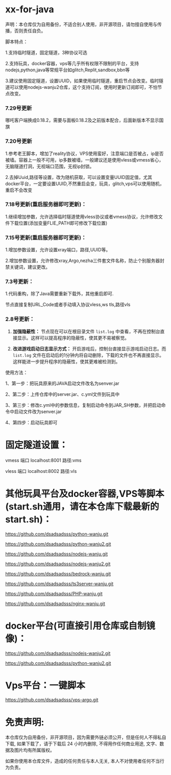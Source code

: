 # xx-for-java

声明：本仓库仅为自用备份，不适合别人使用，非开源项目，请勿擅自使用与传播，否则责任自负。

脚本特点：

1.支持临时隧道，固定隧道，3种协议可选

2.支持玩具，docker容器，vps等几乎所有权限不限制的平台，支持nodejs,python,java等常规平台如glitch,Replit,sandbox,bbn等

3.建议使用固定隧道，设置UUID，如果使用临时隧道，重启节点会改变。临时隧道可以使用nodejs-wanju2仓库，这个支持订阅，使用时更新订阅即可，不怕节点改变。

### 7.29号更新

哪吒客户端换成0.18.2，需要与面板0.18.2及之前版本配合，后面新版本不显示国旗

### 7.20号更新

1.参考老王脚本，增加了reality协议，VPS使用蛮好，注意端口是否被占，ip是否被墙。容器上一般不可用，ip多数被墙，一般建议还是使用vless或vmess省心，无脑隧道打洞，无视端口范围，无视ip封锁。

2.去掉Uuid,路径等设置，改为随机获取，可以设置变量UUID固定值，尤其docker平台，一定要设置UUID,不然重启会变，玩具，glitch,vps可以使用随机，重启不会改变

### 7.18号更新(重启服务器即可更新)：

1.继续增加参数，允许选择临时隧道使用vless协议或者vmess协议，允许修改文件下载位置(添加变量FLIE_PATH即可修改下载位置)

### 7.15号更新(重启服务器即可更新)：

1.增加参数设置，允许设置xray端口，路径,UUID等。

2.增加参数设置，允许修改xray,Argo,nezha三件套文件名称，防止个别服务器封禁关键词，建议更改。

### 7.3号更新：

1.代码重构，除了Java需要重新下载外，其他重启即可.

节点直接复制URL_Code或者手动填入协议vless,ws tls,路径vls

### 2.8号更新：

1. **加强隐蔽性：** 节点现在可以在根目录文件 `list.log` 中查看，不再在控制台直接显示。这样可以提高程序的隐蔽性，使其更不易被察觉。

2. **改进游戏启动日志显示方式：** 开启游戏后，控制台直接显示游戏启动日志。而 `list.log` 文件在启动后的1分钟内将自动删除，下载的文件也不再直接显示。这样能进一步提升程序的隐蔽性，使其更难被检测到。


使用方法：

1、第一步：把玩具原来的JAVA启动文件改名为senver.jar

2、第二步：上传仓库中的server.jar、c.yml文件到玩具中

3、第三步：修改c.yml中的参数信息，复制启动命令到JAR_SH参数，并把启动命令中启动文件改为senver.jar

4、第四步：启动玩具即可


# 固定隧道设置：

vmess 端口  localhost:8001 路径:vms

vless 端口  localhost:8002 路径:vls


# 其他玩具平台及docker容器,VPS等脚本(start.sh通用，请在本仓库下载最新的start.sh)：

https://github.com/dsadsadsss/python-wanju.git

https://github.com/dsadsadsss/python-wanju2.git

https://github.com/dsadsadsss/nodejs-wanju.git

https://github.com/dsadsadsss/nodejs-wanju2.git

https://github.com/dsadsadsss/bedrock-wanju.git

https://github.com/dsadsadsss/ts3server-wanju.git

https://github.com/dsadsadsss/PHP-wanju.git

https://github.com/dsadsadsss/nginx-wanju.git

# docker平台(可直接引用仓库或自制镜像)：

https://github.com/dsadsadsss/nodejs-wanju2.git

https://github.com/dsadsadsss/python-wanju2.git

# Vps平台：一键脚本

https://github.com/dsadsadsss/vps-argo.git

# 免责声明:

本仓库仅为自用备份，非开源项目，因为需要外链必须公开，但是任何人不得私自下载, 如果下载了，请于下载后 24 小时内删除, 不得用作任何商业用途, 文字、数据及图片均有所属版权。 

如果你使用本仓库文件，造成的任何责任与本人无关, 本人不对使用者任何不当行为负责。
